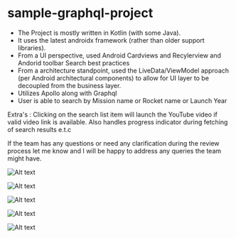 # sample-graphql-project

* The Project is mostly written in Kotlin (with some Java).
* It uses the latest androidx framework (rather than older support libraries).
* From a UI perspective, used Android Cardviews and Recylerview and Andorid toolbar Search best practices 
* From a architecture standpoint, used the LiveData/ViewModel approach (per Android architectural components) to allow for UI layer to be decoupled from the business layer. 
* Utilizes Apollo along with Graphql
* User is able to search by Mission name or Rocket name or Launch Year

Extra's : Clicking on the search list item will launch the YouTube video if valid video link is available. Also handles progress indicator during fetching of search results e.t.c

If the team has any questions or need any clarification during the review process let me know and I will be happy to address any queries the team might have.



![Alt text](./device-2020-02-05-113305.png?raw=true "Optional Title")


![Alt text](./device-2020-02-05-113433.png?raw=true "Optional Title")


![Alt text](./device-2020-02-05-113508.png?raw=true "Optional Title")


![Alt text](./device-2020-02-05-113526.png?raw=true "Optional Title")


![Alt text](./device-2020-02-05-113602.png?raw=true "Optional Title")
